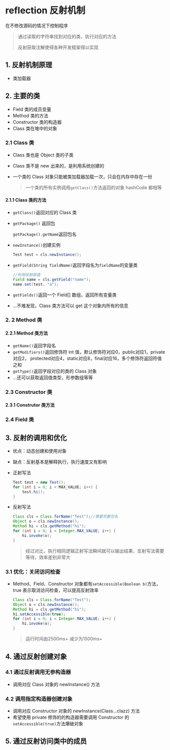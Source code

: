 # reflection 反射机制

在不修改源码的情况下控制程序

> 通过读取的字符串找到对应的类，执行对应的方法
>
> 反射获取注解使得各种开发框架得以实现

## 1. 反射机制原理

* 类加载器

## 2. 主要的类

* Field 类的成员变量
* Method 类的方法
* Constructor 类的构造器
* Class 类在堆中的对象

### 2.1 Class 类

* Class 类也是 Object 类的子类

* Class 类不是 new 出来的，是利用系统创建的

* 一个类的 Class 对象只能被类加载器加载一次，只会在内存中存在一份

  > 一个类的所有实例调用`getClass()`方法返回的对象 hashCode 都相等

#### 2.1.1 Class 类的方法

* `getClass()`返回对应的 Class 类

* `getPackage()` 返回包

  `getPackage().getName`返回包名

* `newInstance()`创建实例

  ~~~java
  Test test = cls.newInstance();
  ~~~

  

* `getField(String fieldName)`返回字段名为`fieldName`的变量类

  ~~~java
  //利用反射赋值
  Field name = cls.getField("name");
  name.set(test, "a");
  ~~~

  

* `getFields()`返回一个 Field[] 数组，返回所有变量类

* ...不难发现，Class 类方法可以 get 这个对象内所有的信息

### 2. 2 Method 类

#### 2.2.1 Method 类方法

* `getName()`返回字段名
* `getModifiers()`返回修饰符 int 值，默认修饰符对应0，public对应1，private对应2， protected对应4，static对应8，final对应16，多个修饰符返回符值之和
* `getType()`返回字段对应的类的 Class 对象
* ...还可以获取返回值类型，形参数组等等

### 2.3 Constructor 类

#### 2.3.1 Construtor 类方法

### 2.4 Field 类

## 3. 反射的调用和优化

* 优点：动态创建和使用对象

* 缺点：反射基本是解释执行，执行速度又有影响

* 正射写法

  ~~~java
  Test test = new Test();
  for (int i = 0; i < MAX_VALUE; i++) {
      test.hi();
  }
  ~~~

* 反射写法

  ~~~java
  Class cls = Class.forName("Test");//需要完整包名
  Object o = cls.newInstance();
  Method hi = cls.getMethod("hi");
  for (int i = 0; i < Integer.MAX_VALUE; i++) {
      hi.invoke(o);
  }
  ~~~

  > 经过对比，执行相同逻辑正射写法瞬间就可以输出结果，反射写法需要等待，效率差别非常大

### 3.1 优化：关闭访问检查

* Method、Field、Constructor 对象都有`setAccessible(Boolean b)`方法，true 表示取消访问检查，可以提高反射效率

  ~~~java
  Class cls = Class.forName("Test");
  Object o = cls.newInstance();
  Method hi = cls.getMethod("hi");
  hi.setAccessible(true);
  for (int i = 0; i < Integer.MAX_VALUE; i++) {
      hi.invoke(o);
  }
  ~~~

  > 运行时间由2500ms+ 减少为1500ms+



## 4. 通过反射创建对象

### 4.1 通过反射调用无参构造器

* 调用对应 Class 对象的 newInstance() 方法

### 4.2 调用指定构造器创建对象

* 调用对应 Constructor 对象的 newInstance(Class...clazz) 方法 
* 希望使用 private 修饰的的构造器需要调用 Constructor 的 `setAccessible(true)`方法爆破对象

## 5. 通过反射访问类中的成员




